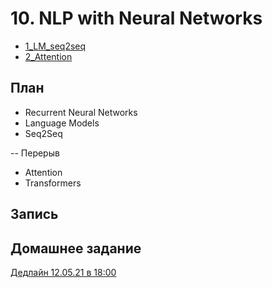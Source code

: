 # 10. NLP with Neural Networks

* [1_LM_seq2seq](https://colab.research.google.com/github/samstikhin/ml2022/blob/master/10-NLPNN/1_LM_seq2seq.ipynb)
* [2_Attention](https://colab.research.google.com/github/samstikhin/ml2022/blob/master/10-NLPNN/2_Attention.ipynb)

## План
* Recurrent Neural Networks
* Language Models
* Seq2Seq

-- Перерыв

* Attention
* Transformers

## Запись 


## Домашнее задание
[Дедлайн 12.05.21 в 18:00]()
